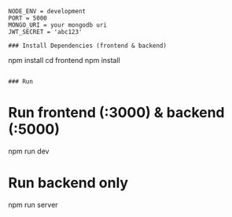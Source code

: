 ```
NODE_ENV = development
PORT = 5000
MONGO_URI = your mongodb uri
JWT_SECRET = 'abc123'
 
### Install Dependencies (frontend & backend)

```
npm install
cd frontend
npm install
```

### Run

```
# Run frontend (:3000) & backend (:5000)
npm run dev

# Run backend only
npm run server
```

